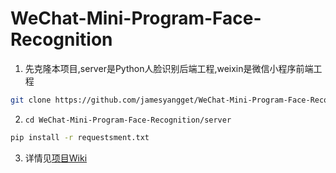 # WeChat-Mini-Program-Face-Recognition
1. 先克隆本项目,server是Python人脸识别后端工程,weixin是微信小程序前端工程
``` bash
git clone https://github.com/jamesyangget/WeChat-Mini-Program-Face-Recognition.git
``` 
2. ```cd WeChat-Mini-Program-Face-Recognition/server```
``` bash
pip install -r requestsment.txt
``` 
3. 详情见[项目Wiki](https://github.com/jamesyangget/WeChat-Mini-Program-Face-Recognition/wiki)
